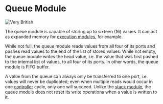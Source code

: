 # Queue Module

![Very British](item:tis3d:queue_module)

The queue module is capable of storing up to sixteen (16) values. It can act as expanded memory for [execution modules](module_execution.md), for example.

While not full, the queue module reads values from all four of its ports and pushes read values to the end of the list of stored values. While not empty, the queue module writes the head value, i.e. the value that was first pushed to the internal list of values, to all four of its ports. In other words, the queue module is FIFO buffer.

A value from the queue can always only be transferred to one port, i.e. values will never be duplicated; even when multiple reads would occur in one [controller](../block/controller.md) cycle, only one will succeed. Unlike the [stack module](module_stack.md), the queue module does not reset its write operations when a value is written to it.
